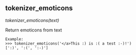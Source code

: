 ## tokenizer_emoticons

*tokenizer_emoticons(text)*

Return emoticons from text

    Example:
    >>> tokenizer_emoticons('</a>This :) is :( a test :-)!')
    [':)', ':(', ':-)']

